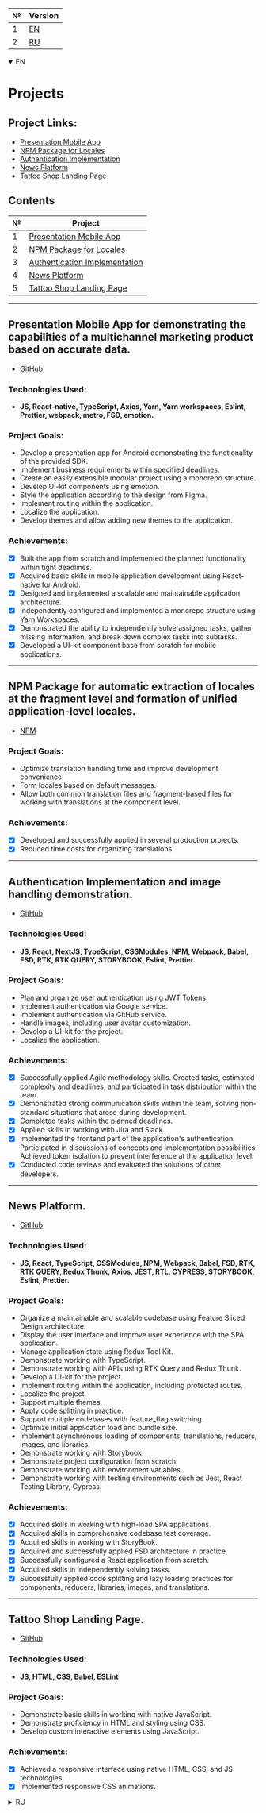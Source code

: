 | №  | Version                                       |
|----|------------------------------------------------|
| 1  | [EN](#EN)   |
| 2  | [RU](#RU)  |


<details open><a name='EN'></a>
  <summary>EN</summary>

# Projects

## Project Links:

- [Presentation Mobile App](https://github.com/rees46/demo-react-native)
- [NPM Package for Locales](https://www.npmjs.com/package/@atls-ui-generators/locales)
- [Authentication Implementation](https://github.com/FrankJaskon/social)
- [News Platform](https://github.com/FrankJaskon/news-wire)
- [Tattoo Shop Landing Page](https://github.com/FrankJaskon/tattoo_landing_via_pure_js/tree/main)

## Contents

| №  | Project                                       |
|----|------------------------------------------------|
| 1  | [Presentation Mobile App](#presentation-mobile-app)   |
| 2  | [NPM Package for Locales](#npm-package-for-locales)  |
| 3  | [Authentication Implementation](#authentication-implementation) |
| 4  | [News Platform](#news-platform)                     |
| 5  | [Tattoo Shop Landing Page](#tattoo-shop-landing-page) |

---

## Presentation Mobile App for demonstrating the capabilities of a multichannel marketing product based on accurate data.<a name='presentation-mobile-app'></a>

- [GitHub](https://github.com/rees46/demo-react-native)

### Technologies Used:

- **JS, React-native, TypeScript, Axios, Yarn, Yarn workspaces, Eslint, Prettier, webpack, metro, FSD, emotion.**

### Project Goals:

- Develop a presentation app for Android demonstrating the functionality of the provided SDK.
- Implement business requirements within specified deadlines.
- Create an easily extensible modular project using a monorepo structure.
- Develop UI-kit components using emotion.
- Style the application according to the design from Figma.
- Implement routing within the application.
- Localize the application.
- Develop themes and allow adding new themes to the application.

### Achievements:

- [x] Built the app from scratch and implemented the planned functionality within tight deadlines.
- [x] Acquired basic skills in mobile application development using React-native for Android.
- [x] Designed and implemented a scalable and maintainable application architecture.
- [x] Independently configured and implemented a monorepo structure using Yarn Workspaces.
- [x] Demonstrated the ability to independently solve assigned tasks, gather missing information, and break down complex tasks into subtasks.
- [x] Developed a UI-kit component base from scratch for mobile applications.

---

## NPM Package for automatic extraction of locales at the fragment level and formation of unified application-level locales.<a name='npm-package-for-locales'></a>

- [NPM](https://www.npmjs.com/package/@atls-ui-generators/locales)

### Project Goals:

- Optimize translation handling time and improve development convenience.
- Form locales based on default messages.
- Allow both common translation files and fragment-based files for working with translations at the component level.

### Achievements:

- [x] Developed and successfully applied in several production projects.
- [x] Reduced time costs for organizing translations.

---


## Authentication Implementation and image handling demonstration.<a name='authentication-implementation'></a>

- [GitHub](https://github.com/FrankJaskon/social)

### Technologies Used:

- **JS, React, NextJS, TypeScript, CSSModules, NPM, Webpack, Babel, FSD, RTK, RTK QUERY, STORYBOOK, Eslint, Prettier.**

### Project Goals:

- Plan and organize user authentication using JWT Tokens.
- Implement authentication via Google service.
- Implement authentication via GitHub service.
- Handle images, including user avatar customization.
- Develop a UI-kit for the project.
- Localize the application.

### Achievements:

- [x] Successfully applied Agile methodology skills. Created tasks, estimated complexity and deadlines, and participated in task distribution within the team.
- [x] Demonstrated strong communication skills within the team, solving non-standard situations that arose during development.
- [x] Completed tasks within the planned deadlines.
- [x] Applied skills in working with Jira and Slack.
- [x] Implemented the frontend part of the application's authentication. Participated in discussions of concepts and implementation possibilities. Achieved token isolation to prevent interference at the application level.
- [x] Conducted code reviews and evaluated the solutions of other developers.

---


## News Platform.<a name='news-platform'></a>

- [GitHub](https://github.com/FrankJaskon/news-wire)

### Technologies Used:

- **JS, React, TypeScript, CSSModules, NPM, Webpack, Babel, FSD, RTK, RTK QUERY, Redux Thunk, Axios, JEST, RTL, CYPRESS, STORYBOOK, Eslint, Prettier.**

### Project Goals:

- Organize a maintainable and scalable codebase using Feature Sliced Design architecture.
- Display the user interface and improve user experience with the SPA application.
- Manage application state using Redux Tool Kit.
- Demonstrate working with TypeScript.
- Demonstrate working with APIs using RTK Query and Redux Thunk.
- Develop a UI-kit for the project.
- Implement routing within the application, including protected routes.
- Localize the project.
- Support multiple themes.
- Apply code splitting in practice.
- Support multiple codebases with feature_flag switching.
- Optimize initial application load and bundle size.
- Implement asynchronous loading of components, translations, reducers, images, and libraries.
- Demonstrate working with Storybook.
- Demonstrate project configuration from scratch.
- Demonstrate working with environment variables.
- Demonstrate working with testing environments such as Jest, React Testing Library, Cypress.

### Achievements:

- [x] Acquired skills in working with high-load SPA applications.
- [x] Acquired skills in comprehensive codebase test coverage.
- [x] Acquired skills in working with StoryBook.
- [x] Acquired and successfully applied FSD architecture in practice.
- [x] Successfully configured a React application from scratch.
- [x] Acquired skills in independently solving tasks.
- [x] Successfully applied code splitting and lazy loading practices for components, reducers, libraries, images, and translations.

---


## Tattoo Shop Landing Page.<a name='tattoo-shop-landing-page'></a>

- [GitHub](https://github.com/FrankJaskon/tattoo_landing_via_pure_js/tree/main)

### Technologies Used:

- **JS, HTML, CSS, Babel, ESLint**

### Project Goals:

- Demonstrate basic skills in working with native JavaScript.
- Demonstrate proficiency in HTML and styling using CSS.
- Develop custom interactive elements using JavaScript.

### Achievements:

- [x] Achieved a responsive interface using native HTML, CSS, and JS technologies.
- [x] Implemented responsive CSS animations.

</details>

<details><a name='RU'></a>
  <summary>RU</summary>
  
# Проекты

## Ссылки на проекты:

- [Презентационное мобильное приложение](https://github.com/rees46/demo-react-native)
- [NPM пакет для локалей](https://www.npmjs.com/package/@atls-ui-generators/locales)
- [Реализация аутентификации](https://github.com/FrankJaskon/social)
- [Новостная площадка](https://github.com/FrankJaskon/news-wire)
- [Лэндинг тату-магазина](https://github.com/FrankJaskon/tattoo_landing_via_pure_js/tree/main)

## Содержание

| №  | Проект                                         |
|----|------------------------------------------------|
| 1  | [Презентационное мобильное приложение](#презентационное-мобильное-приложение)     |
| 2  | [NPM пакет для локалей](#npm-пакет-для-автоматического-извлечения-локалей)                    |
| 3  | [Реализация аутентификации](#реализация-аутентификации)                |
| 4  | [Новостная площадка](#новостная-площадка)                   |
| 5  | [Лэндинг тату-магазина](#лэндинг-тату-магазина)                    |

---

## Презентационное мобильное приложение для демонстрации возможностей работы продукта мультиканального маркетинга на основе точных данных.<a name='презентационное-мобильное-приложение'></a>

- [GitHub](https://github.com/rees46/demo-react-native)

### Применяемые технологии:

- **JS, React-native, TypeScript, Axios, Yarn, Yarn workspaces, Eslint, Prettier, webpack, metro, FSD, emotion.**

### Решения в проекте направлены на:

- Написание презентационного приложения для Android, демонстрирующего функционал работы с готовым SDK.
- Реализацию бизнес-требований приложения в заданные сроки.
- Создание легко расширяемого модульного проекта с применением монорепозиторной структуры.
- Создание UI-kit компонентов с применением emotion.
- Стилизацию приложения в соответствии с дизайном из Figma.
- Роутинг по приложению.
- Локализацию приложения.
- Формирование темы и возможности добавления новых тем в приложении.

### Достижения:

- [x] Создал приложение с нуля, реализовал запланированный функционал в лимитированные сроки.
- [x] Приобрёл базовые навыки работы с мобильными приложениями с использованием React-native для Android.
- [x] Проработал и задал расширяемую и легко поддерживаемую архитектуру приложения.
- [x] Самостоятельно сконфигурировал и реализовал монорепозиторную структуру с применением Yarn Workspaces.
- [x] Продемонстрировал умение самостоятельно решать поставленные задачи, собирать недостающую информацию, разбивать сложную задачу на подзадачи.
- [x] Сформировал базу компонентов UI-kit с нуля под мобильные приложения.

---

## NPM пакет для автоматического извлечения локалей на уровне фрагментов и формирования единых локалей уровня приложения.<a name='npm-пакет-для-автоматического-извлечения-локалей'></a>

- [NPM](https://www.npmjs.com/package/@atls-ui-generators/locales)

### Решения в проекте направлены на:

- Достижение оптимизации времени работы с переводами и удобство разработки.
- Формирование локали на основе default messages.
- Возможность иметь как общие файлы переводов, так и разбитые на фрагменты для возможности работы с переводами на уровне отдельных компонентов.

### Достижения:

- [x] Реализовал и успешно применил на нескольких production проектах.
- [x] Сократил затраты времени на организацию переводов.

---


## Реализация аутентификации, демонстрация работы с изображениями.<a name='реализация-аутентификации'></a>

- [GitHub](https://github.com/FrankJaskon/social)

### Применяемые технологии:

- **JS, React, NextJS, TypeScript, CSSModules, NPM, Webpack, Babel, FSD, RTK, RTK QUERY, STORYBOOK, Eslint, Prettier.**

### Решения в проекте направлены на:

- Продумывание и организацию аутентификации пользователя с применением JWT Tokens.
- Подключение аутентификации через сервис Google.
- Подключение аутентификации через сервис GitHub.
- Работа с изображением. Кастомизация аватарки пользователя.
- Формирование UI-kit под проект.
- Локализация приложения.

### Достижения:

- [x] Успешно применял навыки работы по методологии Agile. Формировал задачи, оценивал сложность и сроки выполнения задач, участвовал в распределении задач в команде.
- [x] Показал хорошие навыки коммуникации в команде, умение разбираться с нестандартными ситуациями, возникающими во время разработки.
- [x] Решал задачи в запланированные сроки.
- [x] Применил навыки работы с Jira, Slack.
- [x] Реализовал фронтенд часть аутентификации приложения. Участвовал в обсуждении концепций и возможностей реализации. Добился изоляции токенов, чтобы предотвратить вмешательство на уровне работы приложения.
- [x] Проводил код-ревью и оценку решений других разработчиков.

---


## Новостная площадка.<a name='новостная-площадка'></a>

- [GitHub](https://github.com/FrankJaskon/news-wire)

### Применяемые технологии:

- **JS, React, TypeScript, CSSModules, NPM, Webpack, Babel, FSD, RTK, RTK QUERY, Redux Thunk, Axios, JEST, RTL, CYPRESS, STORYBOOK, Eslint, Prettier.**

### Решения в проекте направлены на:

- Организацию удобно поддерживаемой и масштабируемой кодовой базы с применением Feature Sliced Design архитектуры.
- Отображение пользовательского интерфейса. Улучшение пользовательского опыта при работе с SPA приложением.
- Управление состоянием приложения с использованием Redux Tool Kit.
- Демонстрацию работы с TypeScript.
- Демонстрацию работы с API. Использование RTK Query, Redux Thunk.
- Формирование UI-kit под проект.
- Роутинг по приложению. Защищённые маршруты.
- Локализацию проекта.
- Поддержку нескольких тем.
- Практическое применение Code splitting.
- Поддержка нескольких кодовых баз. Переключение между кодовыми базами по feature_flag.
- Оптимизацию первой загрузки приложения и размера бандла.
- Реализация асинхронной загрузки компонентов, переводов, редьюсеров, изображений, библиотек.
- Демонстрацию работы с Storybook.
- Демонстрация конфигурации проекта с нуля.
- Демонстрация работы с переменными окружения.
- Демонстрацию работы с тестовыми окружениями, такими как Jest, React Testing Library, Cypress.

### Достижения:

- [x] Приобрёл навыки работы с высоконагруженными SPA-приложениями.
- [x] Приобрёл навыки работы с комплексным покрытием тестами кодовой базы.
- [x] Приобрёл навыки работы с StoryBook.
- [x] Приобрёл навыки и успешно применил на практике FSD архитектуру.
- [x] Успешно сконфигурировал React приложение с нуля.
- [x] Приобрёл навыки самостоятельного решения задач.
- [x] Успешно применил практики code splitting и lazy loading для компонентов, редьюсеров, библиотек, изображений и переводов.

---


## Лэндинг тату-магазина.<a name='лэндинг-тату-магазина'></a>

- [GitHub](https://github.com/FrankJaskon/tattoo_landing_via_pure_js/tree/main)

### Применяемые технологии:

- **JS, HTML, CSS, Babel, ESLint**

### Решения в проекте направлены на:

- Демонстрацию базовых умений работы с нативным JavaScript.
- Демонстрацию владения HTML. Умение работать с стилизацией, с использованием CSS.
- Написание кастомных интерактивных элементов при помощи JavaScript.

### Достижения:

- [x] Добился отзывчивого интерфейса с применением нативных технологий HTML, CSS, JS.
- [x] Реализовал отзывчивые CSS анимации.

</details>
